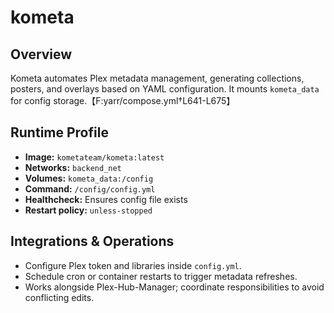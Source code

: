 # kometa

## Overview
Kometa automates Plex metadata management, generating collections, posters, and overlays based on YAML configuration. It mounts `kometa_data` for config storage.【F:yarr/compose.yml†L641-L675】

## Runtime Profile
- **Image:** `kometateam/kometa:latest`
- **Networks:** `backend_net`
- **Volumes:** `kometa_data:/config`
- **Command:** `/config/config.yml`
- **Healthcheck:** Ensures config file exists
- **Restart policy:** `unless-stopped`

## Integrations & Operations
- Configure Plex token and libraries inside `config.yml`.
- Schedule cron or container restarts to trigger metadata refreshes.
- Works alongside Plex-Hub-Manager; coordinate responsibilities to avoid conflicting edits.
